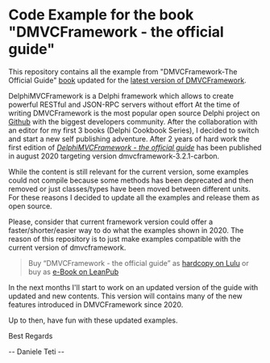 # Code Example for the book "DMVCFramework - the official guide"
This repository contains all the example from "DMVCFramework-The Official Guide" [book](https://www.danieleteti.it/books/) updated for the [latest version of DMVCFramework](https://github.com/danieleteti/delphimvcframework/releases/latest).

DelphiMVCFramework is a Delphi framework which allows to create powerful RESTful and JSON-RPC servers without effort At the time of writing DMVCFramework is the most popular open source Delphi project on [Github](https://github.com/danieleteti/delphimvcframework) with the biggest developers community. After the collaboration with an editor for my first 3 books (Delphi Cookbook Series), I decided to switch and start a new self publishing adventure. After 2 years of hard work the first edition of [*DelphiMVCFramework - the official guide*](https://leanpub.com/delphimvcframework) has been published in august 2020 targeting version dmvcframework-3.2.1-carbon.

While the content is still relevant for the current version, some examples could not compile because some methods has been deprecated and then removed or just classes/types have been moved between different units. For these reasons I decided to update all the examples and release them as open source.

Please, consider that current framework version could offer a faster/shorter/easier way to do what the examples shown in 2020. The reason of this repository is to just make examples compatible with the current version of dmvcframework.

> Buy “DMVCFramework - the official guide” as [hardcopy on Lulu](https://www.lulu.com/en/en/shop/daniele-teti-and-jim-mckeeth/delphimvcframework-the-official-guide/hardcover/product-r26e8e.html) or buy as [e-Book on LeanPub](https://leanpub.com/delphimvcframework)

In the next months I'll start to work on an updated version of the guide with updated and new contents. This version will contains many of the new features introduced in DMVCFramework since 2020.

Up to then, have fun with these updated examples.



Best Regards

-- Daniele Teti --
